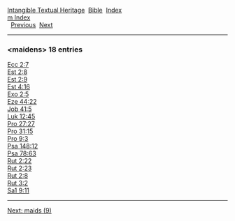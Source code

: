 [Intangible Textual Heritage](../../index)  [Bible](../index) 
[Index](index)   
[m Index](_m_)  
  [Previous](c07054)  [Next](c07056) 

------------------------------------------------------------------------

### &lt;maidens&gt; 18 entries

[Ecc 2:7](../kjv/ecc002.htm#007)  
[Est 2:8](../kjv/est002.htm#008)  
[Est 2:9](../kjv/est002.htm#009)  
[Est 4:16](../kjv/est004.htm#016)  
[Exo 2:5](../kjv/exo002.htm#005)  
[Eze 44:22](../kjv/eze044.htm#022)  
[Job 41:5](../kjv/job041.htm#005)  
[Luk 12:45](../kjv/luk012.htm#045)  
[Pro 27:27](../kjv/pro027.htm#027)  
[Pro 31:15](../kjv/pro031.htm#015)  
[Pro 9:3](../kjv/pro009.htm#003)  
[Psa 148:12](../kjv/psa148.htm#012)  
[Psa 78:63](../kjv/psa078.htm#063)  
[Rut 2:22](../kjv/rut002.htm#022)  
[Rut 2:23](../kjv/rut002.htm#023)  
[Rut 2:8](../kjv/rut002.htm#008)  
[Rut 3:2](../kjv/rut003.htm#002)  
[Sa1 9:11](../kjv/sa1009.htm#011)  

------------------------------------------------------------------------

[Next: maids (9)](c07056)
